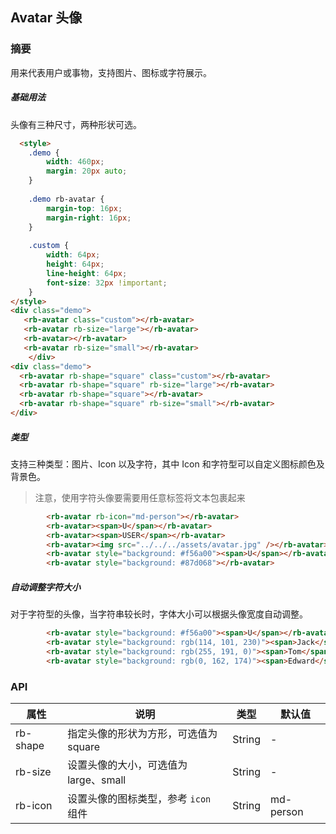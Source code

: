 ## Avatar 头像

### 摘要

用来代表用户或事物，支持图片、图标或字符展示。

##### 基础用法 

头像有三种尺寸，两种形状可选。	

```html
  <style>
    .demo {
        width: 460px;
        margin: 20px auto;
    }
    
    .demo rb-avatar {
        margin-top: 16px;
        margin-right: 16px;
    }
    
    .custom {
        width: 64px;
        height: 64px;
        line-height: 64px;
        font-size: 32px !important;
    }
</style>
<div class="demo">
   <rb-avatar class="custom"></rb-avatar>
   <rb-avatar rb-size="large"></rb-avatar>
   <rb-avatar></rb-avatar>
   <rb-avatar rb-size="small"></rb-avatar>
    </div>
<div class="demo">
  <rb-avatar rb-shape="square" class="custom"></rb-avatar>
  <rb-avatar rb-shape="square" rb-size="large"></rb-avatar>
  <rb-avatar rb-shape="square"></rb-avatar>
  <rb-avatar rb-shape="square" rb-size="small"></rb-avatar>
</div>
```

##### 类型

支持三种类型：图片、Icon 以及字符，其中 Icon 和字符型可以自定义图标颜色及背景色。

> 注意，使用字符头像要需要用任意标签将文本包裹起来

```html
        <rb-avatar rb-icon="md-person"></rb-avatar>
        <rb-avatar><span>U</span></rb-avatar>
        <rb-avatar><span>USER</span></rb-avatar>
        <rb-avatar><img src="../../../assets/avatar.jpg" /></rb-avatar>
        <rb-avatar style="background: #f56a00"><span>U</span></rb-avatar>
        <rb-avatar style="background: #87d068"></rb-avatar>
```

##### 自动调整字符大小 

对于字符型的头像，当字符串较长时，字体大小可以根据头像宽度自动调整。

```html
        <rb-avatar style="background: #f56a00"><span>U</span></rb-avatar>
        <rb-avatar style="background: rgb(114, 101, 230)"><span>Jack</span></rb-avatar>
        <rb-avatar style="background: rgb(255, 191, 0)"><span>Tom</span></rb-avatar>
        <rb-avatar style="background: rgb(0, 162, 174)"><span>Edward</span></rb-avatar>
```

### API

| 属性      | 说明                                  | 类型   | 默认值    |
| --------- | ------------------------------------- | ------ | --------- |
| rb-shape | 指定头像的形状为方形，可选值为 square | String | -         |
| rb-size  | 设置头像的大小，可选值为 large、small | String | -         |
| rb-icon  | 设置头像的图标类型，参考 `icon` 组件  | String | md-person |

